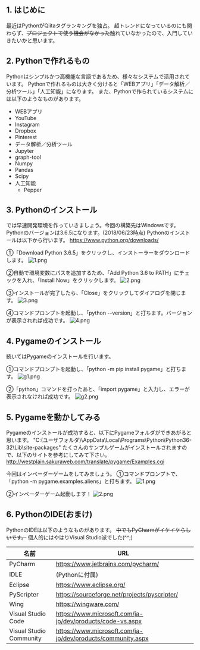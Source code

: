## 1. はじめに

最近はPythonがQiitaタグランキングを独占。
超トレンドになっているのにも関わらず、~~プロジェクトで使う機会がなかった~~触れていなかったので、入門していきたいかと思います。

## 2. Pythonで作れるもの
Pythonはシンプルかつ高機能な言語であるため、様々なシステムで活用されています。
Pythonで作れるものは大きく分けると「WEBアプリ」「データ解析／分析ツール」「人工知能」になります。
また、Pythonで作られているシステムには以下のようなものがあります。

* WEBアプリ
 * YouTube
 * Instagram
 * Dropbox
 * Pinterest
* データ解析／分析ツール
 * Jupyter
 * graph-tool
 * Numpy
 * Pandas
 * Scipy
* 人工知能
  * Pepper

## 3. Pythonのインストール
では早速開発環境を作っていきましょう。今回の構築先はWindowsです。
Pythonのバージョンは3.6.5になります。(2018/06/23時点)
Pythonのインストールは以下から行います。
https://www.python.org/downloads/

①「Download Python 3.6.5」をクリックし、インストーラーをダウンロードします。
![1.png](https://qiita-image-store.s3.amazonaws.com/0/247638/a694899c-617c-a041-6ee3-c33783f798ac.png)

②自動で環境変数にパスを追加するため、「Add Python 3.6 to PATH」にチェックを入れ、「Install Now」をクリックします。
![2.png](https://qiita-image-store.s3.amazonaws.com/0/247638/2ee3a38f-769c-2146-f650-b0ba86eadf99.png)

③インストールが完了したら、「Close」をクリックしてダイアログを閉じます。
![3.png](https://qiita-image-store.s3.amazonaws.com/0/247638/c4fd6e9c-2795-2044-9d55-99b24f0974af.png)

④コマンドプロンプトを起動し、「python --version」と打ちます。バージョンが表示されれば成功です。
![4.png](https://qiita-image-store.s3.amazonaws.com/0/247638/23e38881-8c32-aa0a-2e56-59d627ed89f1.png)

## 4. Pygameのインストール
続いてはPygameのインストールを行います。

①コマンドプロンプトを起動し、「python -m pip install pygame」と打ちます。
![g1.png](https://qiita-image-store.s3.amazonaws.com/0/247638/0c0b4d4d-8408-22a8-b9cf-5c06ba2e123b.png)

②「python」コマンドを打ったあと、「import pygame」と入力し、エラーが表示されなければ成功です。
![g2.png](https://qiita-image-store.s3.amazonaws.com/0/247638/bb30d6ef-9553-6d32-8636-0bed4f884fd7.png)

## 5. Pygameを動かしてみる
Pygameのインストールが成功すると、以下にPygameフォルダができあがると思います。
"C:\(ユーザフォルダ)\AppData\Local\Programs\Python\Python36-32\Lib\site-packages"
たくさんのサンプルゲームがインストールされますので、以下のサイトを参考にしてみて下さい。
http://westplain.sakuraweb.com/translate/pygame/Examples.cgi

今回はインベーダーゲームをしてみましょう。
①コマンドプロンプトで、「python -m pygame.examples.aliens」と打ちます。
![1.png](https://qiita-image-store.s3.amazonaws.com/0/247638/41ed1080-8deb-cb02-1387-e2b678f1b7a9.png)

②インベーダーゲーム起動します！
![2.png](https://qiita-image-store.s3.amazonaws.com/0/247638/c1115cf9-95c0-9d75-f37d-90e835d3cc75.png)

## 6. PythonのIDE(おまけ)
PythonのIDEは以下のようなものがあります。
~~中でもPyCharmがイケイケらしいです。~~
個人的にはやはりVisual Studio派でした(^^;)

|名前   |URL|
|---|---|
| PyCharm| https://www.jetbrains.com/pycharm/|
| IDLE| (Pythonに付属)|
| Eclipse	| https://www.eclipse.org/|
| PyScripter	| https://sourceforge.net/projects/pyscripter/|
| Wing	| https://wingware.com/|
| Visual Studio Code| https://www.microsoft.com/ja-jp/dev/products/code-vs.aspx|
| Visual Studio Community| https://www.microsoft.com/ja-jp/dev/products/community.aspx|
